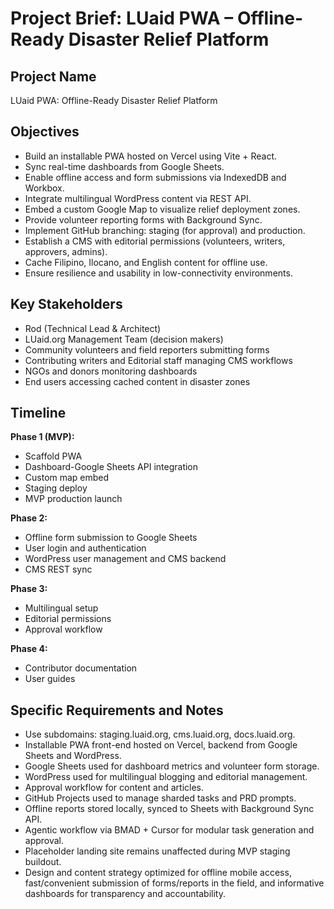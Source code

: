 # Project Brief: LUaid PWA – Offline-Ready Disaster Relief Platform

## Project Name
LUaid PWA: Offline-Ready Disaster Relief Platform

## Objectives
- Build an installable PWA hosted on Vercel using Vite + React.
- Sync real-time dashboards from Google Sheets.
- Enable offline access and form submissions via IndexedDB and Workbox.
- Integrate multilingual WordPress content via REST API.
- Embed a custom Google Map to visualize relief deployment zones.
- Provide volunteer reporting forms with Background Sync.
- Implement GitHub branching: staging (for approval) and production.
- Establish a CMS with editorial permissions (volunteers, writers, approvers, admins).
- Cache Filipino, Ilocano, and English content for offline use.
- Ensure resilience and usability in low-connectivity environments.

## Key Stakeholders
- Rod (Technical Lead & Architect)
- LUaid.org Management Team (decision makers)
- Community volunteers and field reporters submitting forms
- Contributing writers and Editorial staff managing CMS workflows
- NGOs and donors monitoring dashboards
- End users accessing cached content in disaster zones

## Timeline

**Phase 1 (MVP):**
- Scaffold PWA
- Dashboard-Google Sheets API integration
- Custom map embed
- Staging deploy
- MVP production launch

**Phase 2:**
- Offline form submission to Google Sheets
- User login and authentication
- WordPress user management and CMS backend
- CMS REST sync

**Phase 3:**
- Multilingual setup
- Editorial permissions
- Approval workflow

**Phase 4:**
- Contributor documentation
- User guides

## Specific Requirements and Notes
- Use subdomains: staging.luaid.org, cms.luaid.org, docs.luaid.org.
- Installable PWA front-end hosted on Vercel, backend from Google Sheets and WordPress.
- Google Sheets used for dashboard metrics and volunteer form storage.
- WordPress used for multilingual blogging and editorial management.
- Approval workflow for content and articles.
- GitHub Projects used to manage sharded tasks and PRD prompts.
- Offline reports stored locally, synced to Sheets with Background Sync API.
- Agentic workflow via BMAD + Cursor for modular task generation and approval.
- Placeholder landing site remains unaffected during MVP staging buildout.
- Design and content strategy optimized for offline mobile access, fast/convenient submission of forms/reports in the field, and informative dashboards for transparency and accountability. 